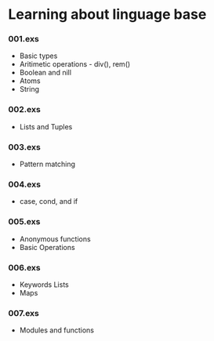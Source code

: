 # Learning about linguage base

### 001.exs
* Basic types
* Aritimetic operations - div(), rem()
* Boolean and nill
* Atoms
* String

### 002.exs
* Lists and Tuples

### 003.exs 
* Pattern matching

### 004.exs
* case, cond, and if

### 005.exs
* Anonymous functions
* Basic Operations

### 006.exs
* Keywords Lists
* Maps

### 007.exs
* Modules and functions